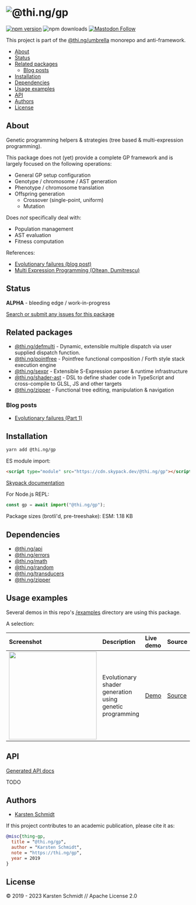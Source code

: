<!-- This file is generated - DO NOT EDIT! -->
<!-- Please see: https://github.com/thi-ng/umbrella/blob/develop/CONTRIBUTING.md#changes-to-readme-files -->

# ![@thi.ng/gp](https://media.thi.ng/umbrella/banners-20230807/thing-gp.svg?37482bab)

[![npm version](https://img.shields.io/npm/v/@thi.ng/gp.svg)](https://www.npmjs.com/package/@thi.ng/gp)
![npm downloads](https://img.shields.io/npm/dm/@thi.ng/gp.svg)
[![Mastodon Follow](https://img.shields.io/mastodon/follow/109331703950160316?domain=https%3A%2F%2Fmastodon.thi.ng&style=social)](https://mastodon.thi.ng/@toxi)

This project is part of the
[@thi.ng/umbrella](https://github.com/thi-ng/umbrella/) monorepo and anti-framework.

- [About](#about)
- [Status](#status)
- [Related packages](#related-packages)
  - [Blog posts](#blog-posts)
- [Installation](#installation)
- [Dependencies](#dependencies)
- [Usage examples](#usage-examples)
- [API](#api)
- [Authors](#authors)
- [License](#license)

## About

Genetic programming helpers & strategies (tree based & multi-expression programming).

This package does not (yet) provide a complete GP framework and is
largely focused on the following operations:

- General GP setup configuration
- Genotype / chromosome / AST generation
- Phenotype / chromosome translation
- Offspring generation
    - Crossover (single-point, uniform)
    - Mutation

Does *not* specifically deal with:

- Population management
- AST evaluation
- Fitness computation

References:

- [Evolutionary failures (blog post)](https://medium.com/@thi.ng/evolutionary-failures-part-1-54522c69be37)
- [Multi Expression Programming (Oltean, Dumitrescu)](https://www.mepx.org/oltean_mep.pdf)

## Status

**ALPHA** - bleeding edge / work-in-progress

[Search or submit any issues for this package](https://github.com/thi-ng/umbrella/issues?q=%5Bgp%5D+in%3Atitle)

## Related packages

- [@thi.ng/defmulti](https://github.com/thi-ng/umbrella/tree/develop/packages/defmulti) - Dynamic, extensible multiple dispatch via user supplied dispatch function.
- [@thi.ng/pointfree](https://github.com/thi-ng/umbrella/tree/develop/packages/pointfree) - Pointfree functional composition / Forth style stack execution engine
- [@thi.ng/sexpr](https://github.com/thi-ng/umbrella/tree/develop/packages/sexpr) - Extensible S-Expression parser & runtime infrastructure
- [@thi.ng/shader-ast](https://github.com/thi-ng/umbrella/tree/develop/packages/shader-ast) - DSL to define shader code in TypeScript and cross-compile to GLSL, JS and other targets
- [@thi.ng/zipper](https://github.com/thi-ng/umbrella/tree/develop/packages/zipper) - Functional tree editing, manipulation & navigation

### Blog posts

- [Evolutionary failures (Part 1)](https://medium.com/@thi.ng/evolutionary-failures-part-1-54522c69be37)

## Installation

```bash
yarn add @thi.ng/gp
```

ES module import:

```html
<script type="module" src="https://cdn.skypack.dev/@thi.ng/gp"></script>
```

[Skypack documentation](https://docs.skypack.dev/)

For Node.js REPL:

```js
const gp = await import("@thi.ng/gp");
```

Package sizes (brotli'd, pre-treeshake): ESM: 1.18 KB

## Dependencies

- [@thi.ng/api](https://github.com/thi-ng/umbrella/tree/develop/packages/api)
- [@thi.ng/errors](https://github.com/thi-ng/umbrella/tree/develop/packages/errors)
- [@thi.ng/math](https://github.com/thi-ng/umbrella/tree/develop/packages/math)
- [@thi.ng/random](https://github.com/thi-ng/umbrella/tree/develop/packages/random)
- [@thi.ng/transducers](https://github.com/thi-ng/umbrella/tree/develop/packages/transducers)
- [@thi.ng/zipper](https://github.com/thi-ng/umbrella/tree/develop/packages/zipper)

## Usage examples

Several demos in this repo's
[/examples](https://github.com/thi-ng/umbrella/tree/develop/examples)
directory are using this package.

A selection:

| Screenshot                                                                                                            | Description                                              | Live demo                                            | Source                                                                            |
|:----------------------------------------------------------------------------------------------------------------------|:---------------------------------------------------------|:-----------------------------------------------------|:----------------------------------------------------------------------------------|
| <img src="https://raw.githubusercontent.com/thi-ng/umbrella/develop/assets/examples/shader-ast-evo.jpg" width="240"/> | Evolutionary shader generation using genetic programming | [Demo](https://demo.thi.ng/umbrella/shader-ast-evo/) | [Source](https://github.com/thi-ng/umbrella/tree/develop/examples/shader-ast-evo) |

## API

[Generated API docs](https://docs.thi.ng/umbrella/gp/)

TODO

## Authors

- [Karsten Schmidt](https://thi.ng)

If this project contributes to an academic publication, please cite it as:

```bibtex
@misc{thing-gp,
  title = "@thi.ng/gp",
  author = "Karsten Schmidt",
  note = "https://thi.ng/gp",
  year = 2019
}
```

## License

&copy; 2019 - 2023 Karsten Schmidt // Apache License 2.0
